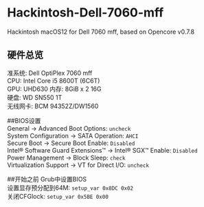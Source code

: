 # Hackintosh-Dell-7060-mff
Hackintosh macOS12 for Dell 7060 mff, based on Opencore v0.7.8

## 硬件总览  
准系统: Dell OptiPlex 7060 mff  
CPU: Intel Core i5 8600T (6C6T)  
GPU: UHD630
内存: 8GiB x 2 16G  
硬盘: WD SN550 1T  
无线网卡: BCM 94352Z/DW1560  

##BIOS设置  
General → Advanced Boot Options: `uncheck`  
System Configuration → SATA Operation: `AHCI`  
Secure Boot → Secure Boot Enable: `Disabled`  
Intel® Software Guard Extensions™ → Intel® SGX™ Enable: `Disabled`  
Power Management → Block Sleep: `check`  
Virtualization Support → VT for Direct I/O: `uncheck`  

##开始之前 Grub中设置BIOS  
设置显存预分配到64M: `setup_var 0x8DC 0x02`  
关闭CFGlock: `setup_var 0x5BE 0x00`  

